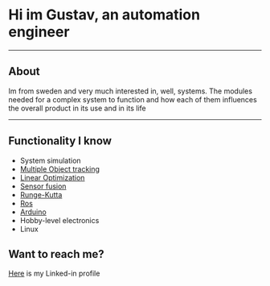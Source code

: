 # Hi im Gustav, an automation engineer
<hr>

## About
Im from sweden and very much interested in, well, systems. 
The modules needed for a complex system to function and how each of them influences the overall product in its use and in its life
<hr>

## Functionality I know
- System simulation
- [Multiple Object tracking](https://en.wikipedia.org/wiki/Multiple_object_tracking)
- [Linear Optimization](https://en.wikipedia.org/wiki/Linear_programming)
- [Sensor fusion](https://en.wikipedia.org/wiki/Sensor_fusion)
- [Runge-Kutta](https://en.wikipedia.org/wiki/Runge%E2%80%93Kutta_methods)
- [Ros](https://www.ros.org/)
- [Arduino](https://www.arduino.cc/)
- Hobby-level electronics
- Linux

## Want to reach me?
[Here](https://www.linkedin.com/in/gustav-lindstr%C3%B6m/) is my Linked-in profile
